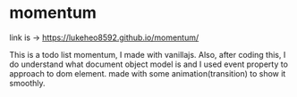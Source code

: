 # momentum

link is -> https://lukeheo8592.github.io/momentum/ 

This is a todo list momentum, I made with vanillajs. Also, after coding this, I do understand what document object model is and I used event property to approach to dom element.
made with some animation(transition) to show it smoothly.
